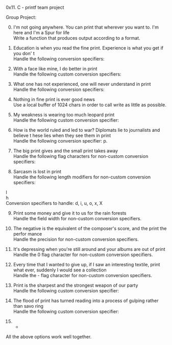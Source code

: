0x11. C - printf team project

Group Project:                                                                      
                                                                                    
0. I'm not going anywhere. You can print that wherever you want to. I'm here and I'm
 a Spur for life                                                                    
 Write a function that produces output according to a format.                        
                                                                                     
                                                                                     
 1. Education is when you read the fine print. Experience is what you get if you don'
 t                                                                                   
 Handle the following conversion specifiers:

 2. With a face like mine, I do better in print                                      
 Handle the following custom conversion specifiers:                                  
                                                                                     
 3. What one has not experienced, one will never understand in print                 
 Handle the following conversion specifiers:                                         
                                                                                     
 4. Nothing in fine print is ever good news                                          
 Use a local buffer of 1024 chars in order to call write as little as possible.      
                                                                                     
 5. My weakness is wearing too much leopard print                                    
 Handle the following custom conversion specifier:                                   
                                                                                     
 6. How is the world ruled and led to war? Diplomats lie to journalists and believe t
 hese lies when they see them in print                                               
 Handle the following conversion specifier: p.                                       
                                                                                     
 7. The big print gives and the small print takes away                               
 Handle the following flag characters for non-custom conversion specifiers:          
                                                                                     
 8. Sarcasm is lost in print                                                         
 Handle the following length modifiers for non-custom conversion specifiers:         
                                                                                     
 l                                                                                   
 h                                                                                   
 Conversion specifiers to handle: d, i, u, o, x, X                                   
                                                                                     
 9. Print some money and give it to us for the rain forests                          
 Handle the field width for non-custom conversion specifiers.                        
                                                                                     
 10. The negative is the equivalent of the composer's score, and the print the perfor
 mance                                                                               
 Handle the precision for non-custom conversion specifiers.                          
                                                                                     
 11. It's depressing when you're still around and your albums are out of print       
 Handle the 0 flag character for non-custom conversion specifiers.                   
                                                                                     
 12. Every time that I wanted to give up, if I saw an interesting textile, print what
  ever, suddenly I would see a collection                                            
  Handle the - flag character for non-custom conversion specifiers.                   
                                                                                      
  13. Print is the sharpest and the strongest weapon of our party                     
  Handle the following custom conversion specifier:                                   
                                                                                      
  14. The flood of print has turned reading into a process of gulping rather than savo
  ring                                                                                
  Handle the following custom conversion specifier:                                   
                                                                                      
  15. *                                                                               
  All the above options work well together. 
